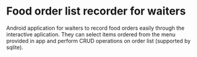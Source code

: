 # Food order list recorder for waiters
Android application for waiters to record food orders easily through the interactive aplication. They can select items ordered from the menu provided in app and perform CRUD operations on order list (supported by sqlite).
